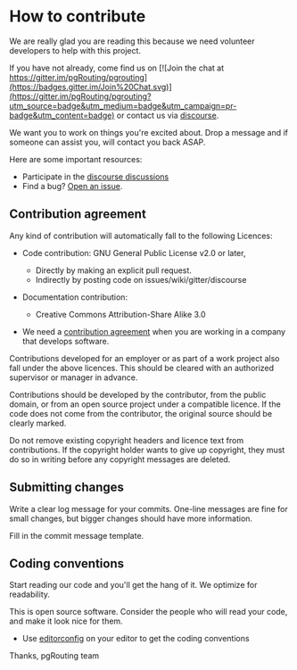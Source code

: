 # How to contribute

We are really glad you are reading this because we need volunteer developers to
help with this project.

If you have not already, come find us on
[![Join the chat at https://gitter.im/pgRouting/pgrouting](https://badges.gitter.im/Join%20Chat.svg)](https://gitter.im/pgRouting/pgrouting?utm_source=badge&utm_medium=badge&utm_campaign=pr-badge&utm_content=badge)
or contact us via [discourse](http://discourse.osgeo.org/c/17).

We want you to work on things you're excited about. Drop a message and if
someone can assist you, will contact you back ASAP.

Here are some important resources:

* Participate in the [discourse discussions](https://discourse.osgeo.org/c/pgrouting/pgrouting-dev/17)
* Find a bug? [Open an issue](https://github.com/pgRouting/pgvroom/issues).

## Contribution agreement

Any kind of contribution will automatically fall to the following Licences:

* Code contribution: GNU General Public License v2.0 or later,
  * Directly by making an explicit pull request.
  * Indirectly by posting code on issues/wiki/gitter/discourse

* Documentation contribution:
  * Creative Commons Attribution-Share Alike 3.0
* We need a [contribution agreement](https://www.osgeo.org/about/licenses/)
  when you are working in a company that develops software.



Contributions developed for an employer or as part of a work project also fall
under the above licences. This should be cleared with an authorized supervisor
or manager in advance.

Contributions should be developed by the contributor, from the public domain,
or from an open source project under a compatible licence. If the code does not
come from the contributor, the original source should be clearly marked.

Do not remove existing copyright headers and licence text from contributions.
If the copyright holder wants to give up copyright, they must do so in writing
before any copyright messages are deleted.

## Submitting changes

Write a clear log message for your commits. One-line messages are fine for small
changes, but bigger changes should have more information.

Fill in the commit message template.

## Coding conventions

Start reading our code and you'll get the hang of it. We optimize for
readability.

This is open source software. Consider the people who will read your code, and
make it look nice for them.

* Use [editorconfig](https://editorconfig.org/) on your editor to get the
  coding conventions

Thanks,
pgRouting team
